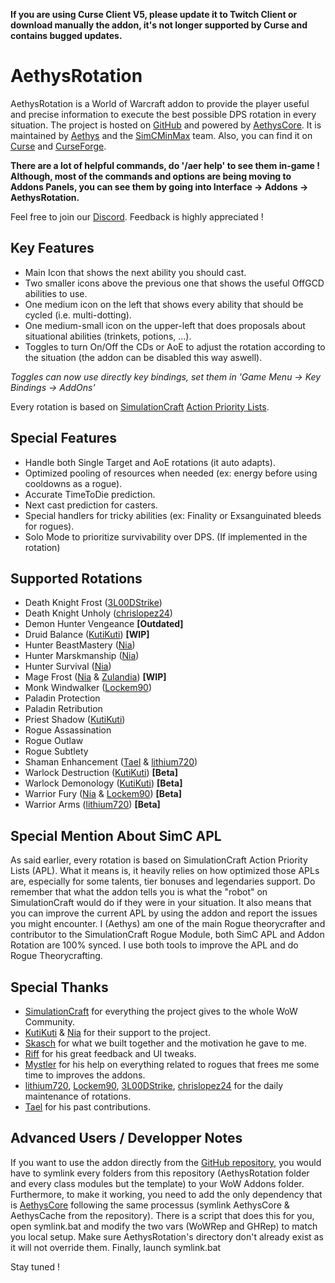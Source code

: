 **If you are using Curse Client V5, please update it to Twitch Client or download manually the addon, it's not longer supported by Curse and contains bugged updates.**

# AethysRotation

AethysRotation is a World of Warcraft addon to provide the player useful and precise information to execute the best possible DPS rotation in every situation.
The project is hosted on [GitHub](https://github.com/SimCMinMax/AethysRotation) and powered by [AethysCore](https://github.com/SimCMinMax/AethysCore).
It is maintained by [Aethys](https://github.com/Aethys256/) and the [SimCMinMax](https://github.com/orgs/SimCMinMax/people) team.
Also, you can find it on [Curse](https://mods.curse.com/addons/wow/aethysrotation) and [CurseForge](https://wow.curseforge.com/projects/aethysrotation).

**There are a lot of helpful commands, do '/aer help' to see them in-game !
Although, most of the commands and options are being moving to Addons Panels, you can see them by going into Interface -> Addons -> AethysRotation.**

Feel free to join our [Discord](https://discord.gg/tFR2uvK). Feedback is highly appreciated !

## Key Features
- Main Icon that shows the next ability you should cast.
- Two smaller icons above the previous one that shows the useful OffGCD abilities to use.
- One medium icon on the left that shows every ability that should be cycled (i.e. multi-dotting).
- One medium-small icon on the upper-left that does proposals about situational abilities (trinkets, potions, ...).
- Toggles to turn On/Off the CDs or AoE to adjust the rotation according to the situation (the addon can be disabled this way aswell).

_Toggles can now use directly key bindings, set them in 'Game Menu -> Key Bindings -> AddOns'_

Every rotation is based on [SimulationCraft](http://simulationcraft.org/) [Action Priority Lists](https://github.com/simulationcraft/simc/wiki/ActionLists).

## Special Features
- Handle both Single Target and AoE rotations (it auto adapts).
- Optimized pooling of resources when needed (ex: energy before using cooldowns as a rogue).
- Accurate TimeToDie prediction.
- Next cast prediction for casters.
- Special handlers for tricky abilities (ex: Finality or Exsanguinated bleeds for rogues).
- Solo Mode to prioritize survivability over DPS. (If implemented in the rotation)

## Supported Rotations
- Death Knight Frost ([3L00DStrike](https://github.com/3L00DStrike))
- Death Knight Unholy ([chrislopez24](https://github.com/chrislopez24))
- Demon Hunter Vengeance **[Outdated]**
- Druid Balance ([KutiKuti](https://github.com/Kutikuti)) **[WIP]**
- Hunter BeastMastery ([Nia](https://github.com/Nianel))
- Hunter Marskmanship ([Nia](https://github.com/Nianel))
- Hunter Survival ([Nia](https://github.com/Nianel))
- Mage Frost ([Nia](https://github.com/Nianel) & [Zulandia](https://github.com/AlexanderKenny)) **[WIP]**
- Monk Windwalker ([Lockem90](https://github.com/Lockem90))
- Paladin Protection
- Paladin Retribution
- Priest Shadow ([KutiKuti](https://github.com/Kutikuti))
- Rogue Assassination
- Rogue Outlaw
- Rogue Subtlety
- Shaman Enhancement ([Tael](https://github.com/Tae-l) & [lithium720](https://github.com/lithium720))
- Warlock Destruction ([KutiKuti](https://github.com/Kutikuti)) **[Beta]**
- Warlock Demonology ([KutiKuti](https://github.com/Kutikuti)) **[Beta]**
- Warrior Fury ([Nia](https://github.com/Nianel) & [Lockem90](https://github.com/Lockem90)) **[Beta]**
- Warrior Arms ([lithium720](https://github.com/lithium720)) **[Beta]**

## Special Mention About SimC APL
As said earlier, every rotation is based on SimulationCraft Action Priority Lists (APL).
What it means is, it heavily relies on how optimized those APLs are, especially for some talents, tier bonuses and legendaries support.
Do remember that what the addon tells you is what the "robot" on SimulationCraft would do if they were in your situation.
It also means that you can improve the current APL by using the addon and report the issues you might encounter.
I (Aethys) am one of the main Rogue theorycrafter and contributor to the SimulationCraft Rogue Module, both SimC APL and Addon Rotation are 100% synced. I use both tools to improve the APL and do Rogue Theorycrafting.

## Special Thanks
- [SimulationCraft](http://simulationcraft.org/) for everything the project gives to the whole WoW Community.
- [KutiKuti](https://github.com/Kutikuti) & [Nia](https://github.com/Nianel) for their support to the project.
- [Skasch](https://github.com/skasch) for what we built together and the motivation he gave to me.
- [Riff](https://github.com/tombell) for his great feedback and UI tweaks.
- [Mystler](https://github.com/Mystler) for his help on everything related to rogues that frees me some time to improves the addons.
- [lithium720](https://github.com/lithium720), [Lockem90](https://github.com/Lockem90), [3L00DStrike](https://github.com/3L00DStrike), [chrislopez24](https://github.com/chrislopez24) for the daily maintenance of rotations.
- [Tael](https://github.com/Tae-l) for his past contributions.

## Advanced Users / Developper Notes
If you want to use the addon directly from the [GitHub repository](https://github.com/SimCMinMax/AethysRotation), you would have to symlink every folders from this repository (AethysRotation folder and every class modules but the template) to your WoW Addons folder.
Furthermore, to make it working, you need to add the only dependency that is [AethysCore](https://github.com/SimCMinMax/AethysCore) following the same processus (symlink AethysCore & AethysCache from the repository).
There is a script that does this for you, open symlink.bat and modify the two vars (WoWRep and GHRep) to match you local setup.
Make sure AethysRotation's directory don't already exist as it will not override them.
Finally, launch symlink.bat

Stay tuned !
